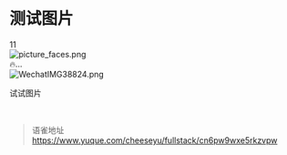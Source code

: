 # 测试图片
11  
![picture_faces.png](https://github.com/_images/063dc95a-e75b-4e62-b7e3-006764a97bd1.png)  
🔥...  
![WechatIMG38824.png](https://github.com/_images/a9e062a2-1dfd-4b30-a178-43ebff36633f.png)

试试图片

<br>
  
> 语雀地址 https://www.yuque.com/cheeseyu/fullstack/cn6pw9wxe5rkzvpw